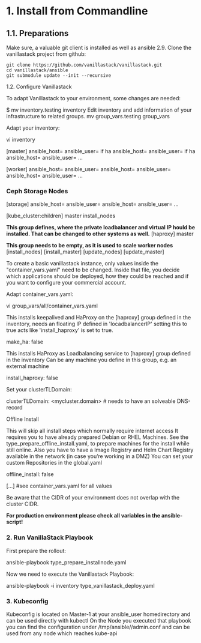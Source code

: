 # 1. Install from Commandline
## 1.1. Preparations

Make sure, a valuable git client is installed as well as ansible 2.9. Clone the vanillastack project from github:

```
git clone https://github.com/vanillastack/vanillastack.git
cd vanillastack/ansible
git submodule update --init --recursive
```

1.2. Configure Vanillastack

To adapt Vanillastack to your environment, some changes are needed:

$ mv inventory.testing inventory
Edit inventory and add information of your infrastructure to related groups.
mv group_vars.testing group_vars

Adapt your inventory:

vi inventory

[master]
<full-master-master-1> ansible_host=<host-ip> ansible_user=<username>
if ha <full-hostname-master-2> ansible_host=<host-ip> ansible_user=<username>
if ha <full-hostname-master-3> ansible_host=<host-ip> ansible_user=<username>
...

[worker]
<full-hostname-worker-1> ansible_host=<host-ip> ansible_user=<username>
<full-hostname-worker-2> ansible_host=<host-ip> ansible_user=<username>
<full-hostname-worker-3> ansible_host=<host-ip> ansible_user=<username>
 ...

### Ceph Storage Nodes
[storage]
<full-hostname-worker-1> ansible_host=<host-ip> ansible_user=<username>
<full-hostname-worker-2> ansible_host=<host-ip> ansible_user=<username>
 ...

[kube_cluster:children]
master
install_nodes

**This group defines, where the private loadbalancer and virtual IP
hould be installed. That can be changed to other systems as well.**
[haproxy]
master

**This group needs to be empty, as it is used to scale worker nodes**
[install_nodes]
[install_master]
[update_nodes]
[update_master]

To create a basic vanillastack instance, only values inside the "container_vars.yaml" need to be changed. Inside that file, you decide which applications should be deployed, how they could be reached and if you want to configure your commercial account.

Adapt container_vars.yaml:

vi group_vars/all/container_vars.yaml

This installs keepalived and HaProxy on the [haproxy] group defined in the inventory, needs an floating IP defined in 'locadbalancerIP' setting this to true acts like 'install_haproxy' is set to true.

make_ha: false

This installs HaProxy as Loadbalancing service to [haproxy] group defined in the inventory Can be any machine you define in this group, e.g. an external machine

install_haproxy: false

Set your clusterTLDomain:

clusterTLDomain: <mycluster.domain> # needs to have an solveable DNS-record

Offline Install

This will skip all install steps which normally require internet access It requires you to have already prepared Debian or RHEL Machines. See the type_prepare_offline_install.yaml, to prepare machines for the install while still online. Also you have to have a Image Registry and Helm Chart Registry available in the network (in case you’re working in a DMZ) You can set your custom Repositories in the global.yaml

offline_install: false

[…​] #see container_vars.yaml for all values

Be aware that the CIDR of your environment does not overlap with the cluster CIDR.

**For production environment please check all variables in the ansible-script!**

### 2. Run VanillaStack Playbook

First prepare the rollout:

ansible-playbook type_prepare_installnode.yaml

Now we need to execute the Vanillastack Playbook:

ansible-playbook -i inventory type_vanillastack_deploy.yaml

### 3. Kubeconfig

Kubeconfig is located on Master-1 at your ansible_user homedirectory and can be used directly with kubectl On the Node you executed that playbook you can find the configuration under /tmp/ansible/<cluster-uuid>/admin.conf and can be used from any node which reaches kube-api
